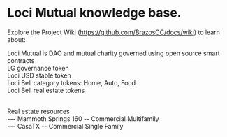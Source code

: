 # Loci Mutual knowledge base.

Explore the Project Wiki (https://github.com/BrazosCC/docs/wiki) to learn about:

   Loci Mutual is DAO and mutual charity governed using open source smart contracts <br>
   LG governance token <br>
   Loci USD stable token <br>
   Loci Bell category tokens: Home, Auto, Food <br>
   Loci Bell real estate tokens <br>
   
   <br>
   Real estate resources <br>
   --- Mammoth Springs 160 -- Commercial Multifamily <br>
   --- CasaTX -- Commercial Single Family 
